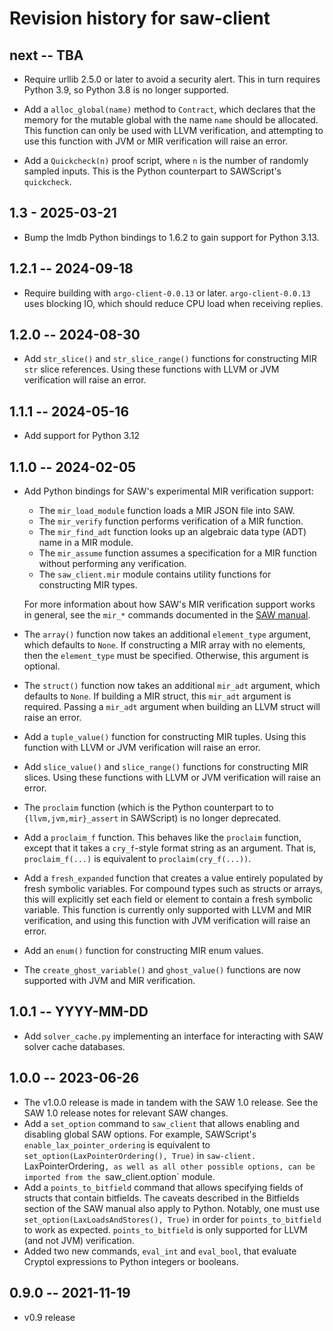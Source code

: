 # Revision history for saw-client

## next -- TBA

* Require urllib 2.5.0 or later to avoid a security alert.
  This in turn requires Python 3.9, so Python 3.8 is no longer supported.

* Add a `alloc_global(name)` method to `Contract`, which declares that the
  memory for the mutable global with the name `name` should be allocated. This
  function can only be used with LLVM verification, and attempting to use this
  function with JVM or MIR verification will raise an error.

* Add a `Quickcheck(n)` proof script, where `n` is the number of randomly
  sampled inputs. This is the Python counterpart to SAWScript's `quickcheck`.

## 1.3 - 2025-03-21

* Bump the lmdb Python bindings to 1.6.2 to gain support for Python 3.13.

## 1.2.1 -- 2024-09-18

* Require building with `argo-client-0.0.13` or later. `argo-client-0.0.13` uses
  blocking IO, which should reduce CPU load when receiving replies.

## 1.2.0 -- 2024-08-30

* Add `str_slice()` and `str_slice_range()` functions for constructing MIR `str`
  slice references. Using these functions with LLVM or JVM verification will
  raise an error.

## 1.1.1 -- 2024-05-16

* Add support for Python 3.12

## 1.1.0 -- 2024-02-05

* Add Python bindings for SAW's experimental MIR verification support:

  * The `mir_load_module` function loads a MIR JSON file into SAW.
  * The `mir_verify` function performs verification of a MIR function.
  * The `mir_find_adt` function looks up an algebraic data type (ADT) name in a
    MIR module.
  * The `mir_assume` function assumes a specification for a MIR function without
    performing any verification.
  * The `saw_client.mir` module contains utility functions for constructing
    MIR types.

  For more information about how SAW's MIR verification support works in
  general, see the `mir_*` commands documented in the [SAW
  manual](https://github.com/GaloisInc/saw-script/blob/master/doc/manual/manual.md).
* The `array()` function now takes an additional `element_type` argument, which
  defaults to `None`. If constructing a MIR array with no elements, then the
  `element_type` must be specified. Otherwise, this argument is optional.
* The `struct()` function now takes an additional `mir_adt` argument, which
  defaults to `None`. If building a MIR struct, this `mir_adt` argument is
  required. Passing a `mir_adt` argument when building an LLVM struct will raise
  an error.
* Add a `tuple_value()` function for constructing MIR tuples. Using this
  function with LLVM or JVM verification will raise an error.
* Add `slice_value()` and `slice_range()` functions for constructing MIR slices.
  Using these functions with LLVM or JVM verification will raise an error.
* The `proclaim` function (which is the Python counterpart to to
  `{llvm,jvm,mir}_assert` in SAWScript) is no longer deprecated.
* Add a `proclaim_f` function. This behaves like the `proclaim` function, except
  that it takes a `cry_f`-style format string as an argument. That is,
  `proclaim_f(...)` is equivalent to `proclaim(cry_f(...))`.
* Add a `fresh_expanded` function that creates a value entirely populated by
  fresh symbolic variables. For compound types such as structs or arrays, this
  will explicitly set each field or element to contain a fresh symbolic
  variable. This function is currently only supported with LLVM and MIR
  verification, and using this function with JVM verification will raise an
  error.
* Add an `enum()` function for constructing MIR enum values.
* The `create_ghost_variable()` and `ghost_value()` functions are now supported
  with JVM and MIR verification.

## 1.0.1 -- YYYY-MM-DD

* Add `solver_cache.py` implementing an interface for interacting with SAW
  solver cache databases.

## 1.0.0 -- 2023-06-26

* The v1.0.0 release is made in tandem with the SAW 1.0 release. See the
  SAW 1.0 release notes for relevant SAW changes.
* Add a `set_option` command to `saw_client` that allows enabling and disabling
  global SAW options. For example, SAWScript's `enable_lax_pointer_ordering` is
  equivalent to `set_option(LaxPointerOrdering(), True)` in `saw-client.
  `LaxPointerOrdering`, as well as all other possible options, can be imported
  from the `saw_client.option` module.
* Add a `points_to_bitfield` command that allows specifying fields of structs
  that contain bitfields. The caveats described in the Bitfields section of the
  SAW manual also apply to Python. Notably, one must use
  `set_option(LaxLoadsAndStores(), True)` in order for `points_to_bitfield` to
  work as expected. `points_to_bitfield` is only supported for LLVM (and not
  JVM) verification.
* Added two new commands, `eval_int` and `eval_bool`, that evaluate Cryptol
  expressions to Python integers or booleans.


## 0.9.0 -- 2021-11-19

* v0.9 release

